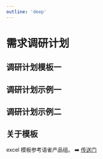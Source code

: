 ```yaml
---
outline: 'deep'
---
```


# 需求调研计划

## 调研计划模板一

<ElImg src="https://cheny-chenyu.oss-cn-chengdu.aliyuncs.com/my-agile-team-document/po-66.png"/>

## 调研计划示例一

<ElImg src="https://cheny-chenyu.oss-cn-chengdu.aliyuncs.com/my-agile-team-document/po-68.png"/>

## 调研计划示例二

<ElImg src="https://cheny-chenyu.oss-cn-chengdu.aliyuncs.com/my-agile-team-document/po-69.png"/>

## 关于模板

excel 模板参考语雀产品组。 ➡️ [传送门](https://xc0mg8.yuque.com/xc0mg8/bg1lss/pag8mcfgi4g625fk)


